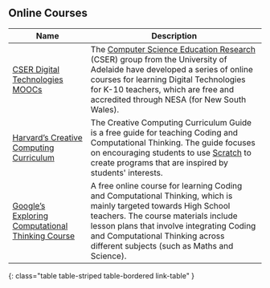 ## Online Courses

Name                                                                                                           |  Description
---------------------------------------------------------------------------------------------------------------|----------------------------------------------------------------------------------------------------------------------------------------------------------------------------------------------------------------------------------------------------------------------------------------------
[CSER Digital Technologies MOOCs](https://csermoocs.adelaide.edu.au/)                                          |  The [Computer Science Education Research](https://blogs.adelaide.edu.au/cser/) (CSER) group from the University of Adelaide have developed a series of online courses for learning Digital Technologies for K-10 teachers, which are free and accredited through NESA (for New South Wales).
[Harvard’s Creative Computing Curriculum](http://scratched.gse.harvard.edu/guide/)                             |  The Creative Computing Curriculum Guide is a free guide for teaching Coding and Computational Thinking. The guide focuses on encouraging students to use [Scratch](https://scratch.mit.edu/) to create programs that are inspired by students' interests.
[Google’s Exploring Computational Thinking Course](https://computationalthinkingcourse.withgoogle.com/course)  |  A free online course for learning Coding and Computational Thinking, which is mainly targeted towards High School teachers. The course materials include lesson plans that involve integrating Coding and Computational Thinking across different subjects (such as Maths and Science).
{: class="table table-striped table-bordered link-table" }